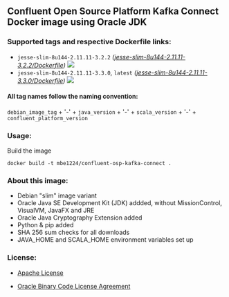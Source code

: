 ## Confluent Open Source Platform Kafka Connect Docker image using Oracle JDK

### Supported tags and respective Dockerfile links:

* ```jesse-slim-8u144-2.11.11-3.2.2``` _\([jesse-slim-8u144-2.11.11-3.2.2/Dockerfile]\)_
[![](https://images.microbadger.com/badges/image/mbe1224/confluent-osp-kafka-connect:jesse-slim-8u144-2.11.11-3.2.2.svg)](https://microbadger.com/images/mbe1224/confluent-osp-kafka-connect:jesse-slim-8u144-2.11.11-3.2.2 "")
* ```jesse-slim-8u144-2.11.11-3.3.0```, ```latest``` _\([jesse-slim-8u144-2.11.11-3.3.0/Dockerfile]\)_
[![](https://images.microbadger.com/badges/image/mbe1224/confluent-osp-kafka-connect:jesse-slim-8u144-2.11.11-3.3.0.svg)](https://microbadger.com/images/mbe1224/confluent-osp-kafka-connect:jesse-slim-8u144-2.11.11-3.3.0 "")

#### All tag names follow the naming convention:

```debian_image_tag``` + '-' + ```java_version``` + '-' + ```scala_version``` + '-' + ```confluent_platform_version```

### Usage:

Build the image
```shell
docker build -t mbe1224/confluent-osp-kafka-connect .
```

### About this image:

- Debian "slim" image variant
- Oracle Java SE Development Kit (JDK) addded, without MissionControl, VisualVM, JavaFX and JRE
- Oracle Java Cryptography Extension added
- Python & pip added
- SHA 256 sum checks for all downloads
- JAVA\_HOME and SCALA\_HOME environment variables set up

### License:

* [Apache License]
* [Oracle Binary Code License Agreement]

   [jesse-slim-8u144-2.11.11-3.2.2/Dockerfile]: <https://github.com/MihaiBogdanEugen/confluent-osp-kafka-connect/blob/jesse-slim-8u144-2.11.11-3.2.2/Dockerfile>
   [jesse-slim-8u144-2.11.11-3.3.0/Dockerfile]: <https://github.com/MihaiBogdanEugen/confluent-osp-kafka-connect/blob/jesse-slim-8u144-2.11.11-3.3.0/Dockerfile>
   [Apache License]: <https://raw.githubusercontent.com/MihaiBogdanEugen/confluent-osp-kafka-connect/master/LICENSE>
   [Oracle Binary Code License Agreement]: <https://raw.githubusercontent.com/MihaiBogdanEugen/confluent-osp-kafka-connect/master/Oracle_Binary_Code_License_Agreement%20for%20the%20Java%20SE%20Platform_Products_and_JavaFX>